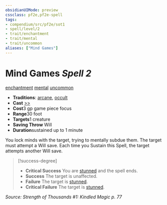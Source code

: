 ```yaml
---
obsidianUIMode: preview
cssclass: pf2e,pf2e-spell
tags:
- compendium/src/pf2e/sot1
- spell/level/2
- trait/enchantment
- trait/mental
- trait/uncommon
aliases: ["Mind Games"]
---
```

# Mind Games *Spell 2*   
[enchantment](/rules/traits/enchantment.md)  [mental](/rules/traits/mental.md)  [uncommon](/rules/traits/uncommon.md)  

- **Traditions**: [arcane](/rules/traits/arcane.md), [occult](/rules/traits/occult.md)
- **Cast** [>>](/rules/core-rulebook/chapter-9-playing-the-game.md#Actions "Two-Action") 
- **Cost**3 gp game piece focus
- **Range**30 foot
- **Targets**1 creature
- **Saving Throw** Will
- **Duration**sustained up to 1 minute

You lock minds with the target, trying to mentally subdue them. The target must attempt a Will save. Each time you Sustain this Spell, the target attempts another Will save.

> [!success-degree] 
> - **Critical Success** You are [stunned](/rules/conditions.md#Stunned) and the spell ends.
> - **Success** The target is unaffected.
> - **Failure** The target is [stunned](/rules/conditions.md#Stunned).
> - **Critical Failure** The target is [stunned](/rules/conditions.md#Stunned).

*Source: Strength of Thousands #1: Kindled Magic p. 77*